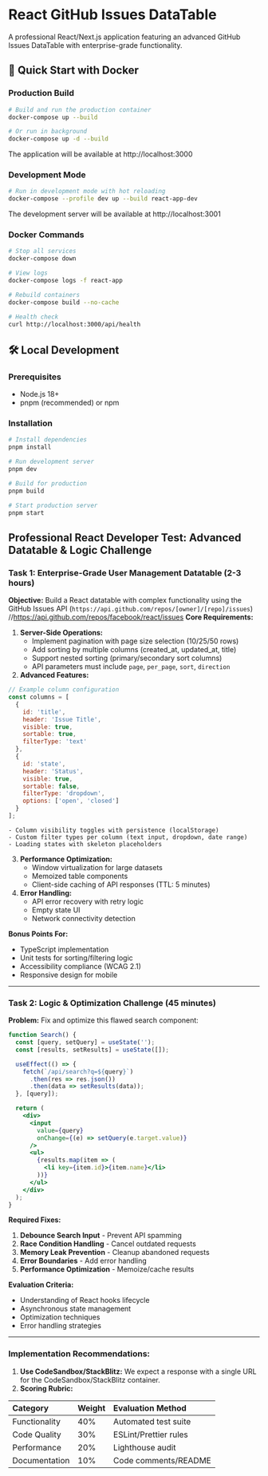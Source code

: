 
# React GitHub Issues DataTable

A professional React/Next.js application featuring an advanced GitHub Issues DataTable with enterprise-grade functionality.

## 🚀 Quick Start with Docker

### Production Build
```bash
# Build and run the production container
docker-compose up --build

# Or run in background
docker-compose up -d --build
```
The application will be available at http://localhost:3000

### Development Mode
```bash
# Run in development mode with hot reloading
docker-compose --profile dev up --build react-app-dev
```
The development server will be available at http://localhost:3001

### Docker Commands
```bash
# Stop all services
docker-compose down

# View logs
docker-compose logs -f react-app

# Rebuild containers
docker-compose build --no-cache

# Health check
curl http://localhost:3000/api/health
```

## 🛠️ Local Development

### Prerequisites
- Node.js 18+
- pnpm (recommended) or npm

### Installation
```bash
# Install dependencies
pnpm install

# Run development server
pnpm dev

# Build for production
pnpm build

# Start production server
pnpm start
```

## Professional React Developer Test: Advanced Datatable \& Logic Challenge

### Task 1: Enterprise-Grade User Management Datatable (2-3 hours)

**Objective:** Build a React datatable with complex functionality using the GitHub Issues API (`https://api.github.com/repos/[owner]/[repo]/issues`)
//https://api.github.com/repos/facebook/react/issues
**Core Requirements:**

1. **Server-Side Operations:**
    - Implement pagination with page size selection (10/25/50 rows)
    - Add sorting by multiple columns (created_at, updated_at, title)
    - Support nested sorting (primary/secondary sort columns)
    - API parameters must include `page`, `per_page`, `sort`, `direction`
2. **Advanced Features:**

```jsx
// Example column configuration
const columns = [
  { 
    id: 'title', 
    header: 'Issue Title',
    visible: true,
    sortable: true,
    filterType: 'text'
  },
  {
    id: 'state',
    header: 'Status',
    visible: true,
    sortable: false,
    filterType: 'dropdown',
    options: ['open', 'closed']
  }
];
```

    - Column visibility toggles with persistence (localStorage)
    - Custom filter types per column (text input, dropdown, date range)
    - Loading states with skeleton placeholders
3. **Performance Optimization:**
    - Window virtualization for large datasets
    - Memoized table components
    - Client-side caching of API responses (TTL: 5 minutes)
4. **Error Handling:**
    - API error recovery with retry logic
    - Empty state UI
    - Network connectivity detection

**Bonus Points For:**

- TypeScript implementation
- Unit tests for sorting/filtering logic
- Accessibility compliance (WCAG 2.1)
- Responsive design for mobile

---

### Task 2: Logic \& Optimization Challenge (45 minutes)

**Problem:** Fix and optimize this flawed search component:

```jsx
function Search() {
  const [query, setQuery] = useState('');
  const [results, setResults] = useState([]);

  useEffect(() => {
    fetch(`/api/search?q=${query}`)
      .then(res => res.json())
      .then(data => setResults(data));
  }, [query]);

  return (
    <div>
      <input 
        value={query}
        onChange={(e) => setQuery(e.target.value)}
      />
      <ul>
        {results.map(item => (
          <li key={item.id}>{item.name}</li>
        ))}
      </ul>
    </div>
  );
}
```

**Required Fixes:**

1. **Debounce Search Input** - Prevent API spamming
2. **Race Condition Handling** - Cancel outdated requests
3. **Memory Leak Prevention** - Cleanup abandoned requests
4. **Error Boundaries** - Add error handling
5. **Performance Optimization** - Memoize/cache results

**Evaluation Criteria:**

- Understanding of React hooks lifecycle
- Asynchronous state management
- Optimization techniques
- Error handling strategies

---

### Implementation Recommendations:

1. **Use CodeSandbox/StackBlitz:** We expect a response with a single URL for the CodeSandbox/StackBlitz container.
2. **Scoring Rubric:**


| Category | Weight | Evaluation Method |
| :-- | :-- | :-- |
| Functionality | 40% | Automated test suite |
| Code Quality | 30% | ESLint/Prettier rules |
| Performance | 20% | Lighthouse audit |
| Documentation | 10% | Code comments/README |

